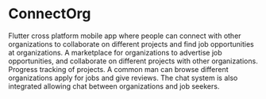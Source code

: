# ConnectOrg

Flutter cross platform mobile app where people can connect with other organizations to collaborate on different projects and find job opportunities at organizations.
A marketplace for organizations to advertise job opportunities, and collaborate on different projects with other organizations. Progress tracking of projects. A common man can browse different organizations apply for jobs and give reviews. The chat system is also integrated allowing chat between organizations and job seekers.
